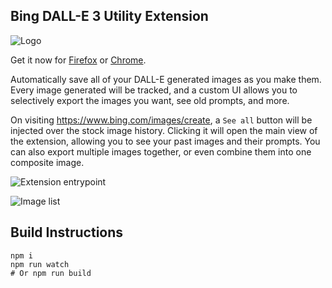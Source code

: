 ## Bing DALL-E 3 Utility Extension
![Logo](../assets/logo/Bing%20DALL-E%203%20128.png)

Get it now for [Firefox](https://addons.mozilla.org/en-US/firefox/addon/bing-dall-e-3-exporter/) or [Chrome](https://chrome.google.com/webstore/detail/bing-dall-e-3-exporter/madoplilejekbhobemfjabajephjiojc).

Automatically save all of your DALL-E generated images as you make them. Every image generated will be tracked, and a custom UI allows you to selectively export the images you want, see old prompts, and more.

On visiting https://www.bing.com/images/create, a `See all` button will be injected over the stock image history. Clicking it will open the main view of the extension, allowing you to see your past images and their prompts. You can also export multiple images together, or even combine them into one composite image.

![Extension entrypoint](../assets/screenshots/entrypoint.png)

![Image list](../assets/screenshots/image%20list.jpg)

## Build Instructions

```
npm i
npm run watch
# Or npm run build
```
